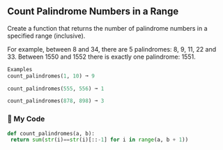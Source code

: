 ## Count Palindrome Numbers in a Range

Create a function that returns the number of palindrome numbers in a specified range (inclusive).

For example, between 8 and 34, there are 5 palindromes: 8, 9, 11, 22 and 33. Between 1550 and 1552 there is exactly one palindrome: 1551.
```python
Examples
count_palindromes(1, 10) ➞ 9

count_palindromes(555, 556) ➞ 1

count_palindromes(878, 898) ➞ 3
```
### :snake: My Code
```python
def count_palindromes(a, b):
 return sum(str(i)==str(i)[::-1] for i in range(a, b + 1))
```
